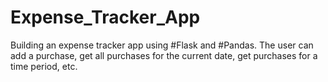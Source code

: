 # Expense_Tracker_App
Building an expense tracker app using #Flask and #Pandas. The user can add a purchase, get all purchases for the current date, get purchases for a time period, etc.
